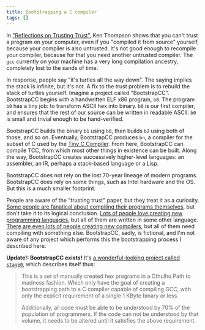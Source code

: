 ```yaml
---
title: Bootstrapping a C compiler
tags: []
---
```


In ["Reflections on Trusting Trust"](https://dl.acm.org/citation.cfm?id=358210),
Ken Thompson shows that you can't trust a program on your computer,
even if you "compiled it from source" yourself,
because your compiler is also untrusted.
It's not good enough to recompile your compiler,
because for that you need another untrusted compiler.
The `gcc` currently on your machine has a very long compilation ancestry,
completely lost to the sands of time.

In response, people say "it's turtles all the way down".
The saying implies the stack is infinite, but it's not.
A fix to the trust problem is to rebuild the stack of turtles yourself.
Imagine a project called "BootstrapCC".
BootstrapCC begins with a handwritten ELF x86 program, `b0`.
The program `b0` has a tiny job: to transform ASCII hex into binary.
`b0` is our first compiler,
and ensures that the rest of our source can be written in readable ASCII.
`b0` is small and trivial enough to be hand-verified.

BootstrapCC builds the binary `b1` using `b0`,
then builds `b2` using both of those, and so on.
Eventually, BootstrapCC produces `bn`,
a compiler for the subset of C used by the [Tiny C Compiler](https://bellard.org/tcc/).
From here, BootstrapCC can compile TCC,
from which most other things in existence can be built.
Along the way,
BootstrapCC creates successively higher-level languages:
an assembler, an IR, perhaps a stack-based language or a Lisp.

BootstrapCC does not rely on the lost 70-year lineage of modern programs.
BootstrapCC does rely on some things, such as Intel hardware and the OS.
But this is a much smaller footprint.

People are aware of the "trusting trust" paper,
but they treat it as a curiosity.
[Some people are fanatical about compiling their programs themselves](https://www.gentoo.org/),
but don't take it to its logical conclusion.
[Lots of people love creating new programming languages](http://fll.presidentbeef.com/),
but all of them are written in some other language.
[There are even lots of people creating new compilers](https://en.wikipedia.org/wiki/Category:C_compilers),
but all of them need compiling with something else.
BootstrapCC, sadly, is fictional,
and I'm not aware of any project which performs this the bootstrapping process I described here.

**Update!: BootstrapCC exists!**
It's [a wonderful-looking project called `stage0`](https://github.com/oriansj/stage0),
which describes itself thus:

> This is a set of manually created hex programs in a Cthulhu Path to madness fashion. 
> Which only have the goal of creating a bootstrapping path to a C compiler capable of compiling GCC, 
> with only the explicit requirement of a single 1 KByte binary or less.
> 
> Additionally, all code must be able to be understood by 70% of the population of programmers. 
> If the code can not be understood by that volume, 
> it needs to be altered until it satisfies the above requirement.
